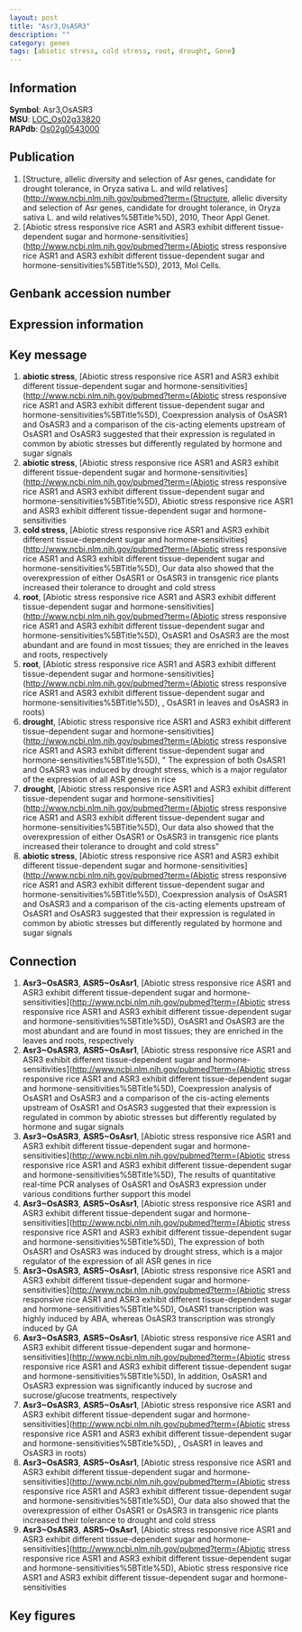 ```yaml
---
layout: post
title: "Asr3,OsASR3"
description: ""
category: genes
tags: [abiotic stress, cold stress, root, drought, Gene]
---
```


## Information
__Symbol__: Asr3,OsASR3  
__MSU__: [LOC_Os02g33820](http://rice.plantbiology.msu.edu/cgi-bin/ORF_infopage.cgi?orf=LOC_Os02g33820)  
__RAPdb__: [Os02g0543000](http://rapdb.dna.affrc.go.jp/viewer/gbrowse_details/irgsp1?name=Os02g0543000)  

## Publication
1. [Structure, allelic diversity and selection of Asr genes, candidate for drought tolerance, in Oryza sativa L. and wild relatives](http://www.ncbi.nlm.nih.gov/pubmed?term=(Structure, allelic diversity and selection of Asr genes, candidate for drought tolerance, in Oryza sativa L. and wild relatives%5BTitle%5D), 2010, Theor Appl Genet.
2. [Abiotic stress responsive rice ASR1 and ASR3 exhibit different tissue-dependent sugar and hormone-sensitivities](http://www.ncbi.nlm.nih.gov/pubmed?term=(Abiotic stress responsive rice ASR1 and ASR3 exhibit different tissue-dependent sugar and hormone-sensitivities%5BTitle%5D), 2013, Mol Cells.

## Genbank accession number

## Expression information

## Key message
1. __abiotic stress__, [Abiotic stress responsive rice ASR1 and ASR3 exhibit different tissue-dependent sugar and hormone-sensitivities](http://www.ncbi.nlm.nih.gov/pubmed?term=(Abiotic stress responsive rice ASR1 and ASR3 exhibit different tissue-dependent sugar and hormone-sensitivities%5BTitle%5D),  Coexpression analysis of OsASR1 and OsASR3 and a comparison of the cis-acting elements upstream of OsASR1 and OsASR3 suggested that their expression is regulated in common by abiotic stresses but differently regulated by hormone and sugar signals
2. __abiotic stress__, [Abiotic stress responsive rice ASR1 and ASR3 exhibit different tissue-dependent sugar and hormone-sensitivities](http://www.ncbi.nlm.nih.gov/pubmed?term=(Abiotic stress responsive rice ASR1 and ASR3 exhibit different tissue-dependent sugar and hormone-sensitivities%5BTitle%5D), Abiotic stress responsive rice ASR1 and ASR3 exhibit different tissue-dependent sugar and hormone-sensitivities
3. __cold stress__, [Abiotic stress responsive rice ASR1 and ASR3 exhibit different tissue-dependent sugar and hormone-sensitivities](http://www.ncbi.nlm.nih.gov/pubmed?term=(Abiotic stress responsive rice ASR1 and ASR3 exhibit different tissue-dependent sugar and hormone-sensitivities%5BTitle%5D),  Our data also showed that the overexpression of either OsASR1 or OsASR3 in transgenic rice plants increased their tolerance to drought and cold stress
4. __root__, [Abiotic stress responsive rice ASR1 and ASR3 exhibit different tissue-dependent sugar and hormone-sensitivities](http://www.ncbi.nlm.nih.gov/pubmed?term=(Abiotic stress responsive rice ASR1 and ASR3 exhibit different tissue-dependent sugar and hormone-sensitivities%5BTitle%5D),  OsASR1 and OsASR3 are the most abundant and are found in most tissues; they are enriched in the leaves and roots, respectively
5. __root__, [Abiotic stress responsive rice ASR1 and ASR3 exhibit different tissue-dependent sugar and hormone-sensitivities](http://www.ncbi.nlm.nih.gov/pubmed?term=(Abiotic stress responsive rice ASR1 and ASR3 exhibit different tissue-dependent sugar and hormone-sensitivities%5BTitle%5D), , OsASR1 in leaves and OsASR3 in roots)
6. __drought__, [Abiotic stress responsive rice ASR1 and ASR3 exhibit different tissue-dependent sugar and hormone-sensitivities](http://www.ncbi.nlm.nih.gov/pubmed?term=(Abiotic stress responsive rice ASR1 and ASR3 exhibit different tissue-dependent sugar and hormone-sensitivities%5BTitle%5D), " The expression of both OsASR1 and OsASR3 was induced by drought stress, which is a major regulator of the expression of all ASR genes in rice
7. __drought__, [Abiotic stress responsive rice ASR1 and ASR3 exhibit different tissue-dependent sugar and hormone-sensitivities](http://www.ncbi.nlm.nih.gov/pubmed?term=(Abiotic stress responsive rice ASR1 and ASR3 exhibit different tissue-dependent sugar and hormone-sensitivities%5BTitle%5D),  Our data also showed that the overexpression of either OsASR1 or OsASR3 in transgenic rice plants increased their tolerance to drought and cold stress"
8. __abiotic stress__, [Abiotic stress responsive rice ASR1 and ASR3 exhibit different tissue-dependent sugar and hormone-sensitivities](http://www.ncbi.nlm.nih.gov/pubmed?term=(Abiotic stress responsive rice ASR1 and ASR3 exhibit different tissue-dependent sugar and hormone-sensitivities%5BTitle%5D),  Coexpression analysis of OsASR1 and OsASR3 and a comparison of the cis-acting elements upstream of OsASR1 and OsASR3 suggested that their expression is regulated in common by abiotic stresses but differently regulated by hormone and sugar signals

## Connection
1. __Asr3~OsASR3__, __ASR5~OsAsr1__, [Abiotic stress responsive rice ASR1 and ASR3 exhibit different tissue-dependent sugar and hormone-sensitivities](http://www.ncbi.nlm.nih.gov/pubmed?term=(Abiotic stress responsive rice ASR1 and ASR3 exhibit different tissue-dependent sugar and hormone-sensitivities%5BTitle%5D),  OsASR1 and OsASR3 are the most abundant and are found in most tissues; they are enriched in the leaves and roots, respectively
2. __Asr3~OsASR3__, __ASR5~OsAsr1__, [Abiotic stress responsive rice ASR1 and ASR3 exhibit different tissue-dependent sugar and hormone-sensitivities](http://www.ncbi.nlm.nih.gov/pubmed?term=(Abiotic stress responsive rice ASR1 and ASR3 exhibit different tissue-dependent sugar and hormone-sensitivities%5BTitle%5D),  Coexpression analysis of OsASR1 and OsASR3 and a comparison of the cis-acting elements upstream of OsASR1 and OsASR3 suggested that their expression is regulated in common by abiotic stresses but differently regulated by hormone and sugar signals
3. __Asr3~OsASR3__, __ASR5~OsAsr1__, [Abiotic stress responsive rice ASR1 and ASR3 exhibit different tissue-dependent sugar and hormone-sensitivities](http://www.ncbi.nlm.nih.gov/pubmed?term=(Abiotic stress responsive rice ASR1 and ASR3 exhibit different tissue-dependent sugar and hormone-sensitivities%5BTitle%5D),  The results of quantitative real-time PCR analyses of OsASR1 and OsASR3 expression under various conditions further support this model
4. __Asr3~OsASR3__, __ASR5~OsAsr1__, [Abiotic stress responsive rice ASR1 and ASR3 exhibit different tissue-dependent sugar and hormone-sensitivities](http://www.ncbi.nlm.nih.gov/pubmed?term=(Abiotic stress responsive rice ASR1 and ASR3 exhibit different tissue-dependent sugar and hormone-sensitivities%5BTitle%5D),  The expression of both OsASR1 and OsASR3 was induced by drought stress, which is a major regulator of the expression of all ASR genes in rice
5. __Asr3~OsASR3__, __ASR5~OsAsr1__, [Abiotic stress responsive rice ASR1 and ASR3 exhibit different tissue-dependent sugar and hormone-sensitivities](http://www.ncbi.nlm.nih.gov/pubmed?term=(Abiotic stress responsive rice ASR1 and ASR3 exhibit different tissue-dependent sugar and hormone-sensitivities%5BTitle%5D),  OsASR1 transcription was highly induced by ABA, whereas OsASR3 transcription was strongly induced by GA
6. __Asr3~OsASR3__, __ASR5~OsAsr1__, [Abiotic stress responsive rice ASR1 and ASR3 exhibit different tissue-dependent sugar and hormone-sensitivities](http://www.ncbi.nlm.nih.gov/pubmed?term=(Abiotic stress responsive rice ASR1 and ASR3 exhibit different tissue-dependent sugar and hormone-sensitivities%5BTitle%5D),  In addition, OsASR1 and OsASR3 expression was significantly induced by sucrose and sucrose/glucose treatments, respectively
7. __Asr3~OsASR3__, __ASR5~OsAsr1__, [Abiotic stress responsive rice ASR1 and ASR3 exhibit different tissue-dependent sugar and hormone-sensitivities](http://www.ncbi.nlm.nih.gov/pubmed?term=(Abiotic stress responsive rice ASR1 and ASR3 exhibit different tissue-dependent sugar and hormone-sensitivities%5BTitle%5D), , OsASR1 in leaves and OsASR3 in roots)
8. __Asr3~OsASR3__, __ASR5~OsAsr1__, [Abiotic stress responsive rice ASR1 and ASR3 exhibit different tissue-dependent sugar and hormone-sensitivities](http://www.ncbi.nlm.nih.gov/pubmed?term=(Abiotic stress responsive rice ASR1 and ASR3 exhibit different tissue-dependent sugar and hormone-sensitivities%5BTitle%5D),  Our data also showed that the overexpression of either OsASR1 or OsASR3 in transgenic rice plants increased their tolerance to drought and cold stress
9. __Asr3~OsASR3__, __ASR5~OsAsr1__, [Abiotic stress responsive rice ASR1 and ASR3 exhibit different tissue-dependent sugar and hormone-sensitivities](http://www.ncbi.nlm.nih.gov/pubmed?term=(Abiotic stress responsive rice ASR1 and ASR3 exhibit different tissue-dependent sugar and hormone-sensitivities%5BTitle%5D), Abiotic stress responsive rice ASR1 and ASR3 exhibit different tissue-dependent sugar and hormone-sensitivities

## Key figures


